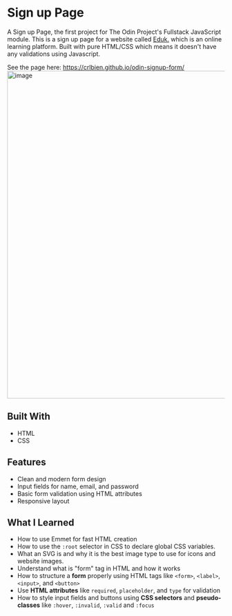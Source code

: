 # Sign up Page

A Sign up Page, the first project for The Odin Project's Fullstack JavaScript module. This is a sign up page for a website called [Eduk.](https://crlbien.github.io/odin-signup-form/) which is an online learning platform. Built with pure HTML/CSS which means it doesn't have any validations using Javascript.

See the page here: https://crlbien.github.io/odin-signup-form/
<img width="1254" height="759" alt="image" src="https://github.com/user-attachments/assets/8501c31e-678d-452c-a797-8df653295a6b" />

## Built With
- HTML
- CSS

## Features
- Clean and modern form design  
- Input fields for name, email, and password  
- Basic form validation using HTML attributes
- Responsive layout 

## What I Learned
- How to use Emmet for fast HTML creation
- How to use the `:root` selector in CSS to declare global CSS variables.
- What an SVG is and why it is the best image type to use for icons and website images.
- Understand what is "form" tag in HTML and how it works
- How to structure a **form** properly using HTML tags like `<form>`, `<label>`, `<input>`, and `<button>`
- Use **HTML attributes** like `required`, `placeholder`, and `type` for validation
- How to style input fields and buttons using **CSS selectors** and **pseudo-classes** like `:hover`, `:invalid`, `:valid` and `:focus` 
